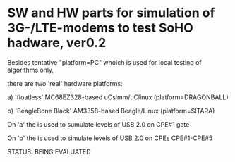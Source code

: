 # SW and HW parts for simulation of 3G-/LTE-modems to test SoHO hadware, ver0.2

Besides tentative "platform=PC" whoich is used for local testing of algorithms only,

there are two 'real' hardware platforms:

a) 'floatless' MC68EZ328-based uCsimm/uClinux (platform=DRAGONBALL)

b) 'BeagleBone Black' AM3358-based Beagle/Linux (platform=SITARA)

On 'a' the <Port E> is used to sumulate levels of USB 2.0 on CPE#1 gate

On 'b' the <GPIOs> is used to simulate levels of USB 2.0 on CPEs CPE#1-CPE#5

STATUS: BEING EVALUATED
